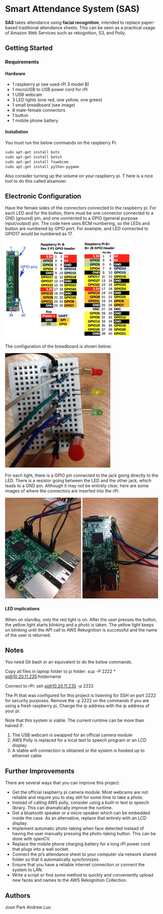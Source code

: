# Smart Attendance System (SAS)
**SAS** takes attendance using **facial recognition**, intended to replace paper-based traditional attendance sheets. 
This can be seen as a practical usage of Amazon Web Services such as rekognition, S3, and Polly.

## Getting Started
### Requirements
#### Hardware
* 1 raspberry pi (we used rPi 3 model B)
* 1 microUSB to USB power cord for rPi
* 1 USB webcam
* 3 LED lights (one red, one yellow, one green)
* 1 small breadboard (see image)
* 8 male-female connectors
* 1 button
* 1 mobile phone battery

#### Installation
You must run the below commands on the raspberry Pi:

```
sudo apt-get install boto
sudo apt-get install boto3
sudo apt-get install fswebcam
sudo apt-get install python-pygame
```

Also consider turning up the volume on your raspberry pi. T	here is a nice tool to do this called alsamixer.

## Electronic Configuration
Have the female sides of the connectors connected to the raspberry pi. 
For each LED and for the button, there must be one connector connected to a GND (ground) pin, and one connected to a GPIO (general purpose input/output) pin. 
The code here uses BCM numbering, so the LEDs and button are numbered by GPIO port. For example, and LED connected to GPIO17 would be numbered as 17.

![alt text](https://github.com/joonyoungpark/SmartAttendanceSystem/blob/master/images/rbpconfiguration.PNG "rbpblueprint")

The configuration of the breadboard is shown below:

![alt text](https://github.com/joonyoungpark/SmartAttendanceSystem/blob/master/images/breadboard.PNG "breadboard")

For each light, there is a GPIO pin connected to the jack going directly to the LED. 
There is a resistor going between the LED and the other jack, which leads to a GND pin. 
Although it may not be entirely clear, here are some images of where the connectors are inserted into the rPi:

![alt text](https://github.com/joonyoungpark/SmartAttendanceSystem/blob/master/images/pi.PNG "raspberrypi3")

#### LED implications
When on standby, only the red light is on. After the user presses the button, the yellow light starts blinking and a photo is taken. 
The yellow light keeps on blinking until the API call to AWS Rekognition is successful and the name of the user is returned. 

## Notes
You need Git bash or an equivalent to do the below commands. 

Copy all files in laptop folder to pi folder:
scp -P 2222 * pi@10.20.11.235:foldername

Connect to rPi: 
ssh pi@10.20.11.235 -p 2222

The Pi that was configured for this project is listening for SSH on port 2222 for security purposes. 
Remove the -p 2222 on the commands if you are using a fresh raspberry pi. 
Change the ip address with the ip address of your pi. 

Note that this system is viable. The current runtime can be more than halved if:
1. The USB webcam is swapped for an official camera module
2. AWS Polly is replaced for a local text to speech program or an LCD display. 
3. A stable wifi connection is obtained or the system is hooked up to ethernet cable

## Further Improvements
There are several ways that you can improve this project.
* Get the official raspberry pi camera module. Most webcams are not reliable and require you to stay still for some time to take a photo.
* Instead of calling AWS polly, consider using a built-in text to speech library. This can dramatically improve the runtime.
* Get a bluetooth speaker or a micro speaker which can be embedded inside the case. As an alternative, replace that entirely with an LCD display.
* Implement automatic photo-taking when face detected instead of having the user manually pressing the photo-taking button. This can be done with openCV. 
* Replace the mobile phone charging battery for a long rPi power cord that plugs into a wall socket.
* Connect the pi’s attendance sheet to your computer via network shared folder so that it automatically synchronizes.
* Ensure that you have a reliable internet connection or connect the system to LAN.
* Write a script or find some method to quickly and conveniently upload new faces and names to the AWS Rekognition Collection. 

## Authors
Joon Park
Andrew Luo